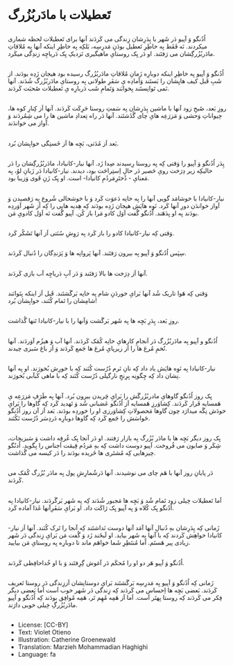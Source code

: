 # تَعطیلات با مادَربُزُرگ

##
اُدُنگو وَ آپیو دَر شَهر با پِدَرِشان زِندگی می کَردَند آنها برای تَعطیلات لحظه شماری میکردند. نَه فَقَط بِه خاطِرِ تَعطیل بودَنِ مَدرِسِه، بَلکِه بِه خاطِرِ اینکه آنها بِه مُلاقاتِ مادَربُزُرگِشان می رَفتَند. او دَر یِک روستایِ ماهیگیری نَزدیکِ یِک دَریاچِه زندِگی میکَرد.

##
اُدُنگو وَ آپیو بِه خاطِرِ اینکه دوبارِه زَمانِ مُلاقاتِ مادَربُزُرگ رسیده بود هیجان زَدِه بودَند. از شَبِ قَبل کیف هایِشان را بَستَند وَآمادِه یِ سَفَرِ طولانی بِه روستایِ مادَربُزُرگ شُدَند. آنها نَمی تَوانِستَند بِخوابَند وَتَمامِ شَب دَربارِه یِ تَعطیلات صُحبَت کَردَند.

##
روزِ بَعد، صُبحِ زود آنها با ماشین پِدَرِشان بِه سَمتِ روستا حَرِکَت کَردَند. آنها اَز کِنارِ کوه ها، حِیواناتِ وَحشی وَ مَزرَعِه هایِ چای گُذَشتَند. آنها دَر راه تِعدادِ ماشین ها را می شِمُردَند وَ آواز می خواندَند.

##
بَعد اَز مُدَتی، بَچِه ها اَز خَستِگی خوابِشان بُرد.

##
پِدَر اُدُنگو وَ آپیو را وَقتی کِه بِه روستا رِسیدند صِدا زَد. آنها نیار-کانیادا، مادَربُزُرگِشان را دَر حالیکِه زیر دِرَخت رویِ حَصیر دَر حالِ اِستِراحَت بود، دیدند. نیار-کانیادا دَر زَبانِ لوُ، بِه مَعنایِ - دُختَرِمَردُمِ کانیادا- است. او یِک زَنِ قَوی وَزیبا بود.

##
نیار-کانیادا با خوشامَد گویی آنها را بِه خانِه دَعوَت کَرد وَ با خوشحالی شُروع بِه رَقصیدن وَ آواز خواندَن دورِ آنها کَرد. نَوِه هایَش هیجان زَدِه بودَند کِه هِدیه هایی را کِه اَز شَهر آوَردِه بودَند بِه او بِدَهَند. اُدُنگو گُفت اَوَل کادو مَرا باز کُن. آپیو گُفت نَه اَوَل کادویِ مَن.

##
وَقتی کِه نیار-کانیادا کادو را باز کَرد بِه رَوِشِ سُنَتی اَز آنها تَشَکُر کَرد.

##
سِپَس اُدُنگو وَ آپیو بِه بیرون رَفتَند. آنها پَروانِه ها وَ پَرَندِگان را دُنبال کَردَند.

##
آنها اَز دِرَخت ها بالا رَفتَند وَ دَر آبِ دَریاچِه آب بازی کَردَند.

##
وَقتی کِه هَوا تاریک شُد آنها بَرایِ خوردَنِ شام بِه خانِه بَرگَشتَند. قَبل اَز اینکه بِتَوانَند شامِشان را تَمام کُنَند، خوابِشان بُرد!

##
روزِ بَعد، پِدَرِ بَچِه ها بِه شَهر بَرگَشت وَآنها را با نیار-کانیادا تَنها گُذاشت.

##
اُدُنگو و آپیو بِه مادَربُزُرگ دَر اَنجامِ کارهایِ خانِه کُمَک کَردَند. آنها آب وَ هیزُم آوَردَند. آنها تُخمِ مُرغ ها را اَز زیرپایِ مُرغ ها جَمع کَردَند وَ اَز باغ سَبزی چیدند.

##
نیار-کانیادا بِه نَوِه هایَش یاد داد کِه نانِ نَرم دُرُست کُنَند کِه با خورِش بُخورَند. او بِه آنها نِشان داد کِه چِگونِه بِرِنجِ نارگیلی دُرُست کُنَند کِه با ماهی کَبآبی بُخورَند.

##
یِک روز اُدُنگو گاوهایِ مادربُزُرگَش را بَرایِ چَریدن بیرون بُرد. آنها بِه طَرَفِ مَزرَعِه یِ هَمسایه فَرار کَردَند. کِشاوَرزِ هَمسایه اَز اُدُنگو عَصَبانی شُد وَ تَهدید کَرد کِه گاوها را بَرایِ خودَش نِگَه میدارَد چون گاوها مَحصولاتِ کِشاوَرزی او را خوردِه بودَند. بَعد اَز آن روز اُدُنگو حَواسَش را جَمع کَرد کِه گاوها دوبارِه دَردِسَر دُرُست نَکُنَند.

##
یِک روز دیگر بَچِه ها با مادَر بُزُرگ بِه بازار رَفتند. او دَر آنجا یِک غُرفِه داشت وَ سَبزیجات، شِکَر وَ صابون می فُروخت. آپیو دوست داشت کِه بهِ مَردُم قِیمَت اَجناس را بِگوید. اُدنُگو چیزهایی کِه مُشتَری ها خَریده بودَند را دَر کیسه می گُذاشت.

##
دَر پایانِ روز آنها با هَم چای می نوشیدند. آنها دَرشُمارِشِ پول بِه مادَر بُزُرگ کُمَک می کَردَند.

##
اَما تَعطیلات خِیلی زود تَمام شُد وَ بَچِه ها مَجبور شُدَند کِه بِه شَهر بَرگَردَند. نیار-کانیادا بِه اُدُنگو یِک کُلاه وَ بِه آپیو یِک ژاکَت داد. او بَرایِ سَفَرِآنها غَذا آماده کَرد.

##
زَمانی کِه پِدَرِشان بهِ دُنبالِ آنها آمَد آنها دوست نَداشتَند کِه آنجا را تَرک کُنَند. آنها اَز نیار-کانیادا خواهِش کَردند کِه با آنها بِه شَهر بیاید. او لَبخَند زَد وَ گُفت مَن بَرایِ زِندگی دَر شَهر زیادی پیر هَستَم. اَما مُنتَظِرِ شَما خواهَم ماند تا دوبارِه بِه روستایِ مَن بیایید.

##
اُدُنگو وَ آپیو هَر دو او را مُحکَم دَر آغوش گِرِفتَند وَ با او خُداحافِظی کَردَند.

##
زَمانی کِه اُدُنگو وَ آپیو بِه مَدرِسِه بَرگَشتَند بَرایِ دوستانِشان اَززِندگی دَر روستا تَعریف کَردَند. بَعضی بَچِه ها اِحساس می کَردَند کِه زِندگی دَر شَهر خوب اَست اَما بَعضی دیگر فِکر می کَردَند کِه روستا بِهتَر اَست. اَما اَز هَمِه مُهِم تَر، هَمِه مُوافِق بودَند کِه اُدُنگو و آپیو مادَربُزُرگِ خِیلی خوبی دارَند.

##
* License: [CC-BY]
* Text: Violet Otieno
* Illustration: Catherine Groenewald
* Translation: Marzieh Mohammadian Haghighi
* Language: fa
